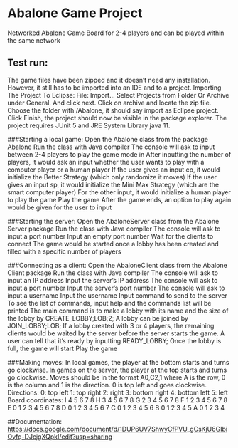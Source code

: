 # Abalone Game Project
Networked Abalone Game Board for 2-4 players and can be played within the same network

## Test run:
The game files have been zipped and it doesn’t need any installation. However, it still has to be imported into an IDE and to a project.
Importing The Project To Eclipse:
File: Import...
Select Projects from Folder Or Archive under General. And click next.
Click on archive and locate the zip file. Choose the folder with /Abalone, it should say import as Eclipse project. 
Click Finish, the project should now be visible in the package explorer.
The project requires JUnit 5 and JRE System Library java 11.

###Starting a local game:
Open the Abalone class from the package Abalone
Run the class with Java compiler
The console will ask to input between 2-4 players to play the game mode in
After inputting the number of players, it would ask an input whether the user wants to play with a computer player or a human player
If the user gives an input cp, it would initialize the Better Strategy (which only randomize it moves)
If the user gives an input sp, it would initialize the Mini Max Strategy (which are the smart computer player)
For the other input, it would initialize a human player to play the game
Play the game
After the game ends, an option to play again would be given for the user to input

###Starting the server:
Open the AbaloneServer class from the Abalone Server package
Run the class with Java compiler
The console will ask to input a port number
Input an empty port number
Wait for the clients to connect
The game would be started once a lobby has been created and filled with a specific number of players

###Connecting as a client:
Open the AbaloneClient class from the Abalone Client package
Run the class with Java compiler
The console will ask to input an IP address
Input the server’s IP address
The console will ask to input a port number
Input the server’s port number
The console will ask to input a username
Input the username
Input command to send to the server
To see the list of commands, input help and the commands list will be printed
The main command is to make a lobby with its name and the size of the lobby by CREATE_LOBBY;LOB;2;
A lobby can be joined by JOIN_LOBBY;LOB;
If a lobby created with 3 or 4 players, the remaining clients would be waited by the server before the server starts the game.
A user can tell that it’s ready by inputting READY_LOBBY;
Once the lobby is full, the game will start
Play the game


###Making moves:
In local games, the player at the bottom starts and turns go clockwise. 
In games on the server, the player at the top starts and turns go clockwise. 
Moves should be in the format A0,C2,1 where A is the row, 0 is the column and 1 is the direction. 0 is top left and goes clockwise. 
Directions:
0: top left
1: top right
2: right
3: bottom right
4: bottom left
5: left
Board coordinates:
      I 4 5 6 7 8 
   H 3 4 5 6 7 8 
  G 2 3 4 5 6 7 8 
 F 1 2 3 4 5 6 7 8 
E 0 1 2 3 4 5 6 7 8 
 D 0 1 2 3 4 5 6 7 
  C 0 1 2 3 4 5 6 
   B 0 1 2 3 4 5 
    A 0 1 2 3 4 


##Documentation:
https://docs.google.com/document/d/1DUP6UV7ShwyCfPVU_gCsKjU6GIbiOyfq-DJcjgXQpkI/edit?usp=sharing
